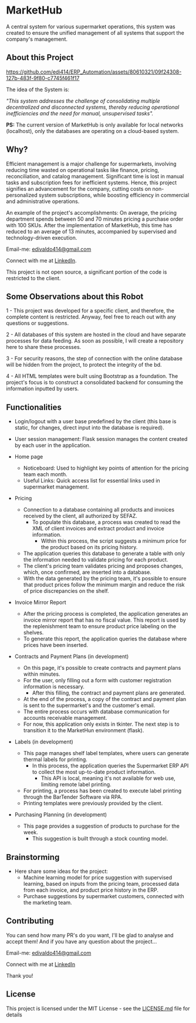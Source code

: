 # MarketHub
 A central system for various supermarket operations, this system was created to ensure the unified management of all systems that support the company's management.

## About this Project

https://github.com/edi414/ERP_Automation/assets/80610321/09f24308-127b-483f-9f80-c7745f461f17

The idea of the System is:

_"This system addresses the challenge of consolidating multiple decentralized and disconnected systems, thereby reducing operational inefficiencies and the need for manual, unsupervised tasks"._

**PS:** The current version of MarketHub is only available for local networks (localhost), only the databases are operating on a cloud-based system.

<!-- **On the Media 🤩:** A [review]() about this app (pt-BR 🇧🇷). (remove this part) -->

## Why?

Efficient management is a major challenge for supermarkets, involving reducing time wasted on operational tasks like finance, pricing, reconciliation, and catalog management. Significant time is lost in manual tasks and subscription fees for inefficient systems. Hence, this project signifies an advancement for the company, cutting costs on non-personalized system subscriptions, while boosting efficiency in commercial and administrative operations.

An example of the project's accomplishments: On average, the pricing department spends between 50 and 70 minutes pricing a purchase order with 100 SKUs. After the implementation of MarketHub, this time has reduced to an average of 13 minutes, accompanied by supervised and technology-driven execution.

Email-me: edivaldo414@gmail.com

Connect with me at [LinkedIn](https://www.linkedin.com/in/edivaldo-bezerra/).

This project is not open source, a significant portion of the code is restricted to the client.

## Some Observations about this Robot

1 - This project was developed for a specific client, and therefore, the complete content is restricted. Anyway, feel free to reach out with any questions or suggestions.

2 - All databases of this system are hosted in the cloud and have separate processes for data feeding. As soon as possible, I will create a repository here to share these processes.

3 - For security reasons, the step of connection with the online database will be hidden from the project, to protect the integrity of the bd.

4 - All HTML templates were built using Bootstrap as a foundation. The project's focus is to construct a consolidated backend for consuming the information inputted by users.

<!-- ## Installers

If you want to test the App in the Production mode, the installers are listed below:

[Android .apk installer](https://drive.google.com/file/d/1LKgdu1WDPo8eU2NVjoB92TPi4my8QP4D/view?usp=sharing)

iOS .ipa installer: Soon! -->

## Functionalities

- Login/logout with a user base predefined by the client (this base is static, for changes, direct input into the database is required).

- User session management: Flask session manages the content created by each user in the application.

- Home page
    - Noticeboard: Used to highlight key points of attention for the pricing team each month.
    - Useful Links: Quick access list for essential links used in supermarket management.

- Pricing
    - Connection to a database containing all products and invoices received by the client, all authorized by SEFAZ.
        - To populate this database, a process was created to read the XML of client invoices and extract product and invoice information.
            - Within this process, the script suggests a minimum price for the product based on its pricing history.
    - The application queries this database to generate a table with only the information needed to validate pricing for each product.
    - The client's pricing team validates pricing and proposes changes, which, once confirmed, are inserted into a database.
    - With the data generated by the pricing team, it's possible to ensure that product prices follow the minimum margin and reduce the risk of price discrepancies on the shelf.

- Invoice Mirror Report
    - After the pricing process is completed, the application generates an invoice mirror report that has no fiscal value. This report is used by the replenishment team to ensure product price labeling on the shelves.
    - To generate this report, the application queries the database where prices have been inserted.

- Contracts and Payment Plans (in development)
    - On this page, it's possible to create contracts and payment plans within minutes.
    - For the user, only filling out a form with customer registration information is necessary.
        - After this filling, the contract and payment plans are generated.
    - At the end of the process, a copy of the contract and payment plan is sent to the supermarket's and the customer's email.
    - The entire process occurs with database communication for accounts receivable management.
    - For now, this application only exists in tkinter. The next step is to transition it to the MarketHun environment (flask).

- Labels (in development)
    - This page manages shelf label templates, where users can generate thermal labels for printing.
        - In this process, the application queries the Supermarket ERP API to collect the most up-to-date product information.
            - This API is local, meaning it's not available for web use, limiting remote label printing.
    - For printing, a process has been created to execute label printing through the BarTender Software via RPA.
    - Printing templates were previously provided by the client.

- Purchasing Planning (in development)
    - This page provides a suggestion of products to purchase for the week.
        - This suggestion is built through a stock counting model.

## Brainstorming

- Here share some ideas for the project:
    - Machine learning model for price suggestion with supervised learning, based on inputs from the pricing team, processed data from each invoice, and product price history in the ERP.
    - Purchase suggestions by supermarket customers, connected with the marketing team.

## Contributing

You can send how many PR's do you want, I'll be glad to analyse and accept them! And if you have any question about the project...

Email-me: edivaldo414@gmail.com

Connect with me at [LinkedIn](https://www.linkedin.com/in/edivaldo-bezerra/)

Thank you!

## License

This project is licensed under the MIT License - see the [LICENSE.md]() file for details
